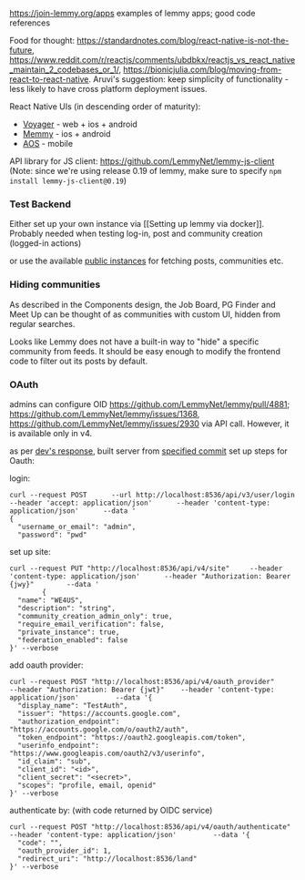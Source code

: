 https://join-lemmy.org/apps examples of lemmy apps; good code references

Food for thought: https://standardnotes.com/blog/react-native-is-not-the-future, https://www.reddit.com/r/reactjs/comments/ubdbkx/reactjs_vs_react_native_maintain_2_codebases_or_1/, https://bionicjulia.com/blog/moving-from-react-to-react-native. Aruvi's suggestion: keep simplicity of functionality - less likely to have cross platform deployment issues.

React Native UIs (in descending order of maturity):
- [Voyager](https://github.com/aeharding/voyager) - web + ios + android
- [Memmy](https://github.com/Memmy-App/memmy ) - ios + android
- [AOS](https://github.com/1hitsong/AOS) - mobile
  
API library for JS client: https://github.com/LemmyNet/lemmy-js-client (Note: since we're using release 0.19 of lemmy, make sure to specify `npm install lemmy-js-client@0.19`)

### Test Backend 
Either set up your own instance via [[Setting up lemmy via docker]]. Probably needed when testing log-in, post and community creation (logged-in actions)

or use the available [public instances](https://join-lemmy.org/docs/contributors/04-api.html#:~:text=following%20instances%20are%20available%20for%20testing%20purposes%3A) for fetching posts, communities etc.

### Hiding communities
As described in the Components design, the Job Board, PG Finder and Meet Up can be thought of as communities with custom UI, hidden from regular searches.

Looks like Lemmy does not have a built-in way to "hide" a specific community from feeds. It should be easy enough to modify the frontend code to filter out its posts by default.

### OAuth
admins can configure OID https://github.com/LemmyNet/lemmy/pull/4881; https://github.com/LemmyNet/lemmy/issues/1368, https://github.com/LemmyNet/lemmy/issues/2930 via API call. However, it is available only in v4.

as per [dev's response](https://github.com/LemmyNet/lemmy/issues/2930#issuecomment-2636886975), built server from [specified commit](https://github.com/LemmyNet/lemmy/commit/f7ab9cebd53d9cf57309b6fb6cd5e7773ea7be85)
set up steps for Oauth:

login:
```
curl --request POST      --url http://localhost:8536/api/v3/user/login      --header 'accept: application/json'      --header 'content-type: application/json'      --data '
{
  "username_or_email": "admin",
  "password": "pwd"

```

set up site:
```
curl --request PUT "http://localhost:8536/api/v4/site"     --header 'content-type: application/json'      --header "Authorization: Bearer {jwy}"        --data '
        {
  "name": "WE4US",
  "description": "string",
  "community_creation_admin_only": true,
  "require_email_verification": false,
  "private_instance": true,
  "federation_enabled": false
}' --verbose
```

add oauth provider:
```
curl --request POST "http://localhost:8536/api/v4/oauth_provider"      --header "Authorization: Bearer {jwt}"    --header 'content-type: application/json'         --data '{
  "display_name": "TestAuth",
  "issuer": "https://accounts.google.com",
  "authorization_endpoint": "https://accounts.google.com/o/oauth2/auth",
  "token_endpoint": "https://oauth2.googleapis.com/token",
  "userinfo_endpoint": "https://www.googleapis.com/oauth2/v3/userinfo",
  "id_claim": "sub",
  "client_id": "<id>",
  "client_secret": "<secret>",
  "scopes": "profile, email, openid"
}' --verbose
```

authenticate by: (with code returned by OIDC service)
```
curl --request POST "http://localhost:8536/api/v4/oauth/authenticate"     --header 'content-type: application/json'         --data '{
  "code": "",
  "oauth_provider_id": 1,
  "redirect_uri": "http://localhost:8536/land"
}' --verbose
```